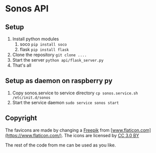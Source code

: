 # Sonos API

## Setup
1. Install python modules
    1. soco <code>pip install soco</code>
    2. flask <code>pip install flask</code>
2. Clone the repository <code>git clone ....</code>
3. Start the server <code>python api/flask_server.py</code>
4. That's all

## Setup as daemon on raspberry py
1. Copy sonos.service to service directory <code>cp sonos.service.sh /etc/init.d/sonos</code>
2. Start the service daemon <code>sudo service sonos start</code>


## Copyright
The favicons are made by changing a [Freepik](http://www.freepik.com) from [www.flaticon.com](https://www.flaticon.com/). The icons are licensed by [CC 3.0 BY](http://creativecommons.org/licenses/by/3.0/")

The rest of the code from me can be used as you like.
